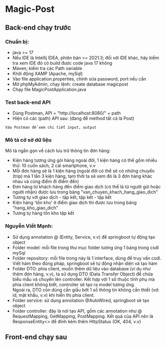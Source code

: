 # Magic-Post
## Back-end chạy trước
### Chuẩn bị:
* java >= 17
* Nếu IDE là Intellij IDEA, phiên bản >= 2021.3; đối với IDE khác, hãy kiểm tra xem IDE đó có build được code java 17 không
* Maven; kiểm tra các Path variable
* Khởi động XAMP (Apache, mySql)
* Vào file application.properties, chỉnh sửa password, port nếu cần
* Mở phpMyAdmin, chạy lệnh: create database magicpost
* Chạy file MagicPostApplication.java
### Test back-end API
* Dùng Postman, API = "http://localhost:8080/" + path 
* Hiện có các (path) API sau: (đang để method tất cả là Post)
```
Vào Postman để xem chi tiết input, output

```
### Mô tả cở sở dữ liệu
Mô tả ngắn gọn về cách lưu trữ thông tin đơn hàng: 
* Kiện hàng tương ứng gói hàng ngoài đời, 1 kiện hàng có thể gồm nhiều thứ: 10 cuốn sách, 2 cái smartphone, v.v
* Mỗi đơn hàng sẽ là 1 kiện hàng (ngoài đời có thể sẽ có những chuyến (trip) mà 1 lần 3 kiện hàng, tạm thời ta sẽ xem đó là 3 đơn hàng khác nhau và cùng điểm đi điểm đến)
* Đơn hàng từ khách hàng đến điểm giao dịch (có thể là từ người gửi hoặc người nhận) được lưu trong bảng "van_chuyen_khach_hang_giao_dich"
* Tương tự với giao dịch - tập kết, tập kết - tập kết
* Kiện hàng 'tồn kho' ở điểm giao dịch thì được lưu trong bảng "hang_kho_giao_dich"
* Tương tự hàng tồn kho tập kết
### Nguyễn Viết Mạnh:
* Sử dụng annotation @ (Entity, Service, v.v) để springboot tự động tạo object
* Folder model: mỗi file trong thư mục folder tương ứng 1 bảng trong csdl mySql
* Folder repository: mỗi file trong này là 1 interface, dùng để truy vấn csdl. Viết hàm theo đúng pháp, springboot sẽ tự động nhận diện và tạo hàm
* Folder DTO: phía client, muốn thêm dữ liệu vào database (ví dụ như thêm đơn hàng, v.v), ta sử dụng DTO (Data Transfer Object) để chứa biểu mẫu và chuyển lên controller. Kết hợp với 1 số thuộc tính phụ mà phía client không biết, controller sẽ tạo ra model tương ứng.  
Ngoài ra, DTO còn dùng cần giấu bớt 1 số thông tin không cần thiết (vd: id, mật khẩu, v.v) khi hiển thị phía client.
* Folder service: sử dụng annotation @AutoWired, springboot sẽ tạo object
* Folder controller: đây là nơi tạo API, gồm các annotation như @ RequestMapping, GetMapping, PostMapping. Kết quả của API nên là ResponseEntity<> để đính kèm thêm HttpStatus (OK, 404, v.v)
## Front-end chạy sau
